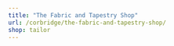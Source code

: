 ```yaml
---
title: "The Fabric and Tapestry Shop"
url: /corbridge/the-fabric-and-tapestry-shop/
shop: tailor
---
```

